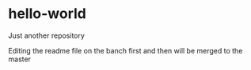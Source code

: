 # hello-world
Just another repository

Editing the readme file on the banch first and then will be merged to the master
